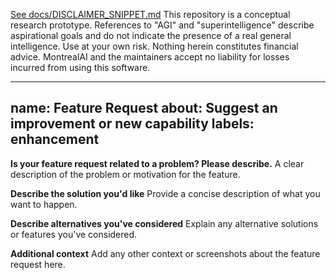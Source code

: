 [See docs/DISCLAIMER_SNIPPET.md](docs/DISCLAIMER_SNIPPET.md)
This repository is a conceptual research prototype. References to "AGI" and "superintelligence" describe aspirational goals and do not indicate the presence of a real general intelligence. Use at your own risk. Nothing herein constitutes financial advice. MontrealAI and the maintainers accept no liability for losses incurred from using this software.

---
name: Feature Request
about: Suggest an improvement or new capability
labels: enhancement
---

**Is your feature request related to a problem? Please describe.**
A clear description of the problem or motivation for the feature.

**Describe the solution you'd like**
Provide a concise description of what you want to happen.

**Describe alternatives you've considered**
Explain any alternative solutions or features you've considered.

**Additional context**
Add any other context or screenshots about the feature request here.
